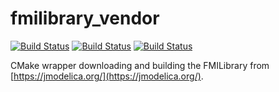 # fmilibrary_vendor

[![Build Status](http://build.ros2.org/job/Ddev__fmilibrary_vendor__ubuntu_bionic_amd64/badge/icon?subject=Dashing%20build)](http://build.ros2.org/job/Ddev__fmilibrary_vendor__ubuntu_bionic_amd64/)
[![Build Status](http://build.ros2.org/job/Edev__fmilibrary_vendor__ubuntu_bionic_amd64/badge/icon?subject=Eloquent%20build)](http://build.ros2.org/job/Edev__fmilibrary_vendor__ubuntu_bionic_amd64/)
[![Build Status](http://build.ros2.org/job/Fdev__fmilibrary_vendor__ubuntu_focal_amd64/badge/icon?subject=Foxy%20build)](http://build.ros2.org/job/Fdev__fmilibrary_vendor__ubuntu_focal_amd64/)

CMake wrapper downloading and building the FMILibrary from [https://jmodelica.org/](https://jmodelica.org/).

